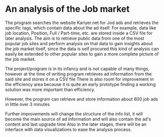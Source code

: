 # An analysis of the Job market
The program searches the website Kariyer.net for Jod ads and retrieves the specific tags, which contain data about the ad itself.
For example, data like job location, Position, Full / Part-time, etc. are stored inside a CSV file for later analysis.
The aim is to retrieve public data from one of the most popular job sites and perform analysis on that data to gain insights about the job market itself, 
since the data is self procured this kind of analysis can easily be extended to other popular sites to gain a more complete picture of the job market.

The project/program is in its infancy and is not capable of many things, however at the time of writing program retrieves ad information from the said site and stores it on a CSV file
There is also room for improvement in the efficiency area because it is quite an early prototype finding a working solution was more important than efficiency.

However, the program can retrieve and store information about 600 job ads in little over 3 minutes 

Further improvements will change the structure of the info list, it will become the main source of ad information and will also contain the ad's content and last upgrade time
Also in the later stages, there will be an interface with data visualizations to ease the analysis process.


